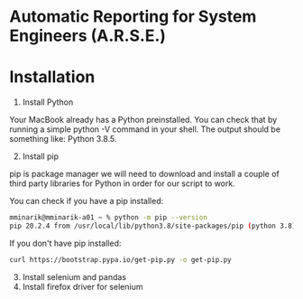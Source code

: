 # Automatic Reporting for System Engineers (A.R.S.E.)


# Installation

1) Install Python

Your MacBook already has a Python preinstalled. You can check that by running a simple python -V command in your shell. The output should be something like: Python 3.8.5.

2) Install pip

pip is package manager we will need to download and install a couple of third party libraries for Python in order for our script to work.

You can check if you have a pip installed:

```bash
mminarik@mminarik-a01 ~ % python -m pip --version
pip 20.2.4 from /usr/local/lib/python3.8/site-packages/pip (python 3.8)
``` 

If you don't have pip installed:

```bash 
curl https://bootstrap.pypa.io/get-pip.py -o get-pip.py
``` 

3) Install selenium and pandas
4) Install firefox driver for selenium